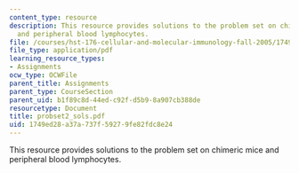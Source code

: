 ```yaml
---
content_type: resource
description: This resource provides solutions to the problem set on chimeric mice
  and peripheral blood lymphocytes.
file: /courses/hst-176-cellular-and-molecular-immunology-fall-2005/1749ed28a37a737f59279fe82fdc8e24_probset2_sols.pdf
file_type: application/pdf
learning_resource_types:
- Assignments
ocw_type: OCWFile
parent_title: Assignments
parent_type: CourseSection
parent_uid: b1f89c8d-44ed-c92f-d5b9-8a907cb388de
resourcetype: Document
title: probset2_sols.pdf
uid: 1749ed28-a37a-737f-5927-9fe82fdc8e24
---
```

This resource provides solutions to the problem set on chimeric mice and peripheral blood lymphocytes.

